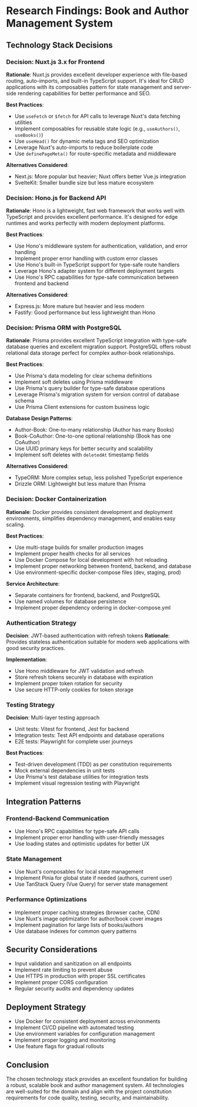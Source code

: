 # Research Findings: Book and Author Management System

## Technology Stack Decisions

### Decision: Nuxt.js 3.x for Frontend
**Rationale**: Nuxt.js provides excellent developer experience with file-based routing, auto-imports, and built-in TypeScript support. It's ideal for CRUD applications with its composables pattern for state management and server-side rendering capabilities for better performance and SEO.

**Best Practices**:
- Use `useFetch` or `$fetch` for API calls to leverage Nuxt's data fetching utilities
- Implement composables for reusable state logic (e.g., `useAuthors()`, `useBooks()`)
- Use `useHead()` for dynamic meta tags and SEO optimization
- Leverage Nuxt's auto-imports to reduce boilerplate code
- Use `definePageMeta()` for route-specific metadata and middleware

**Alternatives Considered**:
- Next.js: More popular but heavier; Nuxt offers better Vue.js integration
- SvelteKit: Smaller bundle size but less mature ecosystem

### Decision: Hono.js for Backend API
**Rationale**: Hono is a lightweight, fast web framework that works well with TypeScript and provides excellent performance. It's designed for edge runtimes and works perfectly with modern deployment platforms.

**Best Practices**:
- Use Hono's middleware system for authentication, validation, and error handling
- Implement proper error handling with custom error classes
- Use Hono's built-in TypeScript support for type-safe route handlers
- Leverage Hono's adapter system for different deployment targets
- Use Hono's RPC capabilities for type-safe communication between frontend and backend

**Alternatives Considered**:
- Express.js: More mature but heavier and less modern
- Fastify: Good performance but less lightweight than Hono

### Decision: Prisma ORM with PostgreSQL
**Rationale**: Prisma provides excellent TypeScript integration with type-safe database queries and excellent migration support. PostgreSQL offers robust relational data storage perfect for complex author-book relationships.

**Best Practices**:
- Use Prisma's data modeling for clear schema definitions
- Implement soft deletes using Prisma middleware
- Use Prisma's query builder for type-safe database operations
- Leverage Prisma's migration system for version control of database schema
- Use Prisma Client extensions for custom business logic

**Database Design Patterns**:
- Author-Book: One-to-many relationship (Author has many Books)
- Book-CoAuthor: One-to-one optional relationship (Book has one CoAuthor)
- Use UUID primary keys for better security and scalability
- Implement soft deletes with `deletedAt` timestamp fields

**Alternatives Considered**:
- TypeORM: More complex setup, less polished TypeScript experience
- Drizzle ORM: Lightweight but less mature than Prisma

### Decision: Docker Containerization
**Rationale**: Docker provides consistent development and deployment environments, simplifies dependency management, and enables easy scaling.

**Best Practices**:
- Use multi-stage builds for smaller production images
- Implement proper health checks for all services
- Use Docker Compose for local development with hot reloading
- Implement proper networking between frontend, backend, and database
- Use environment-specific docker-compose files (dev, staging, prod)

**Service Architecture**:
- Separate containers for frontend, backend, and PostgreSQL
- Use named volumes for database persistence
- Implement proper dependency ordering in docker-compose.yml

### Authentication Strategy
**Decision**: JWT-based authentication with refresh tokens
**Rationale**: Provides stateless authentication suitable for modern web applications with good security practices.

**Implementation**:
- Use Hono middleware for JWT validation and refresh
- Store refresh tokens securely in database with expiration
- Implement proper token rotation for security
- Use secure HTTP-only cookies for token storage

### Testing Strategy
**Decision**: Multi-layer testing approach
- Unit tests: Vitest for frontend, Jest for backend
- Integration tests: Test API endpoints and database operations
- E2E tests: Playwright for complete user journeys

**Best Practices**:
- Test-driven development (TDD) as per constitution requirements
- Mock external dependencies in unit tests
- Use Prisma's test database utilities for integration tests
- Implement visual regression testing with Playwright

## Integration Patterns

### Frontend-Backend Communication
- Use Hono's RPC capabilities for type-safe API calls
- Implement proper error handling with user-friendly messages
- Use loading states and optimistic updates for better UX

### State Management
- Use Nuxt's composables for local state management
- Implement Pinia for global state if needed (authors, current user)
- Use TanStack Query (Vue Query) for server state management

### Performance Optimizations
- Implement proper caching strategies (browser cache, CDN)
- Use Nuxt's image optimization for author/book cover images
- Implement pagination for large lists of books/authors
- Use database indexes for common query patterns

## Security Considerations

- Input validation and sanitization on all endpoints
- Implement rate limiting to prevent abuse
- Use HTTPS in production with proper SSL certificates
- Implement proper CORS configuration
- Regular security audits and dependency updates

## Deployment Strategy

- Use Docker for consistent deployment across environments
- Implement CI/CD pipeline with automated testing
- Use environment variables for configuration management
- Implement proper logging and monitoring
- Use feature flags for gradual rollouts

## Conclusion

The chosen technology stack provides an excellent foundation for building a robust, scalable book and author management system. All technologies are well-suited for the domain and align with the project constitution requirements for code quality, testing, security, and maintainability.

